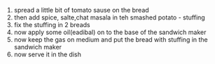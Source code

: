 1. spread a little bit of tomato sause on the bread 
1. then add spice, salte,chat masala in teh smashed potato - stuffing
1. fix the stuffing in 2 breads 
1. now apply some oil(eadibal) on to the base of the sandwich maker
1. now keep the gas on medium and put the bread with stuffing in the sandwich maker
1. now serve it in the dish